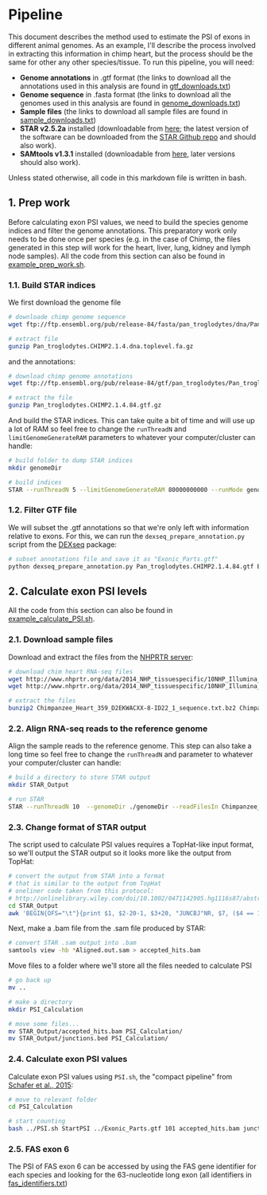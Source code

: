 # Pipeline

This document describes the method used to estimate the PSI of exons in different animal genomes. As an example, I'll describe the process involved in extracting this information in chimp heart, but the process should be the same for other any other species/tissue. To run this pipeline, you will need:

* **Genome annotations** in .gtf format (the links to download all the annotations used in this analysis are found in [gtf_downloads.txt](./gtf_downloads.txt))
* **Genome sequence** in .fasta format (the links to download all the genomes used in this analysis are found in [genome_downloads.txt](./genome_downloads.txt))
* **Sample files** (the links to download all sample files are found in [sample_downloads.txt](./sample_downloads.txt))
* **STAR v2.5.2a** installed (downloadable from [here](https://github.com/alexdobin/STAR/archive/2.5.2a.tar.gz); the latest version of the software can be downloaded from the [STAR Github repo](https://github.com/alexdobin/STAR/releases) and should also work).
* **SAMtools v1.3.1** installed (downloadable from [here](https://sourceforge.net/projects/samtools/files/samtools/1.3.1/), later versions should also work).

Unless stated otherwise, all code in this markdown file is written in bash.


## 1. Prep work

Before calculating exon PSI values, we need to build the species genome indices and filter the genome annotations. This preparatory work only needs to be done once per species (e.g. in the case of Chimp, the files generated in this step will work for the heart, liver, lung, kidney and lymph node samples). All the code from this section can also be found in [example\_prep\_work.sh]().

### 1.1. Build STAR indices

We first download the genome file

```bash
# downloade chimp genome sequence
wget ftp://ftp.ensembl.org/pub/release-84/fasta/pan_troglodytes/dna/Pan_troglodytes.CHIMP2.1.4.dna.toplevel.fa.gz

# extract file
gunzip Pan_troglodytes.CHIMP2.1.4.dna.toplevel.fa.gz
```

and the annotations:

```bash
# download chimp genome annotations
wget ftp://ftp.ensembl.org/pub/release-84/gtf/pan_troglodytes/Pan_troglodytes.CHIMP2.1.4.84.gtf.gz

# extract the file
gunzip Pan_troglodytes.CHIMP2.1.4.84.gtf.gz
```
And build the STAR indices. This can take quite a bit of time and will use up a lot of RAM so feel free to change the `runThreadN` and `limitGenomeGenerateRAM` parameters to whatever your computer/cluster can handle:

```bash
# build folder to dump STAR indices
mkdir genomeDir

# build indices
STAR --runThreadN 5 --limitGenomeGenerateRAM 80000000000 --runMode genomeGenerate --genomeDir ./genomeDir --genomeFastaFiles Pan_troglodytes.CHIMP2.1.4.dna.toplevel.fa --sjdbGTFfile Pan_troglodytes.CHIMP2.1.4.84.gtf
```


### 1.2. Filter GTF file

We will subset the .gtf annotations so that we're only left with information relative to exons. For this, we can run the `dexseq_prepare_annotation.py` script from the [DEXseq](http://bioconductor.org/packages/release/bioc/html/DEXSeq.html) package:

```bash
# subset annotations file and save it as "Exonic_Parts.gtf"
python dexseq_prepare_annotation.py Pan_troglodytes.CHIMP2.1.4.84.gtf Exonic_Parts.gtf
```



## 2. Calculate exon PSI levels

All the code from this section can also be found in [example\_calculate\_PSI.sh]().


### 2.1. Download sample files

Download and extract the files from the [NHPRTR server](http://www.nhprtr.org/data/2014_NHP_tissuespecific/10NHP_Illumina_Baylor/):

```bash
# download chim heart RNA-seq files
wget http://www.nhprtr.org/data/2014_NHP_tissuespecific/10NHP_Illumina_Baylor/Chimpanzee/Chimpanzee_Heart_359_D2EKWACXX-8-ID22_1_sequence.txt.bz2
wget http://www.nhprtr.org/data/2014_NHP_tissuespecific/10NHP_Illumina_Baylor/Chimpanzee/Chimpanzee_Heart_359_D2EKWACXX-8-ID22_2_sequence.txt.bz2

# extract the files
bunzip2 Chimpanzee_Heart_359_D2EKWACXX-8-ID22_1_sequence.txt.bz2 Chimpanzee_Heart_359_D2EKWACXX-8-ID22_2_sequence.txt.bz2
```

### 2.2. Align RNA-seq reads to the reference genome

Align the sample reads to the reference genome. This step can also take a long time so feel free to change the `runThreadN` and parameter to whatever your computer/cluster can handle:

```bash
# build a directory to store STAR output
mkdir STAR_Output

# run STAR
STAR --runThreadN 10  --genomeDir ./genomeDir --readFilesIn Chimpanzee_Heart_359_D2EKWACXX-8-ID22_1_sequence.txt Chimpanzee_Heart_359_D2EKWACXX-8-ID22_2_sequence.txt --outFileNamePrefix STAR_Output/Pan_troglodytes.CHIMP2.1.4.84_Heart_
```

### 2.3. Change format of STAR output

The script used to calculate PSI values requires a TopHat-like input format, so we'll output the STAR output so it looks more like the output from TopHat:

```bash
# convert the output from STAR into a format
# that is similar to the output from TopHat
# oneliner code taken from this protocol:
# http://onlinelibrary.wiley.com/doi/10.1002/0471142905.hg1116s87/abstract
cd STAR_Output
awk 'BEGIN{OFS="\t"}{print $1, $2-20-1, $3+20, "JUNCBJ"NR, $7, ($4 == 1)? "+":"-",$2-20-1, $3+20, "255,0,0", 2, "20,20", "0,300" }' *SJ.out.tab > junctions.bed
```
Next, make a .bam file from the .sam file produced by STAR:

```bash
# convert STAR .sam output into .bam
samtools view -hb *Aligned.out.sam > accepted_hits.bam
```
Move files to a folder where we'll store all the files needed to calculate PSI

```bash
# go back up
mv ..

# make a directory
mkdir PSI_Calculation

# move some files...
mv STAR_Output/accepted_hits.bam PSI_Calculation/
mv STAR_Output/junctions.bed PSI_Calculation/

```


### 2.4. Calculate exon PSI values

Calculate exon PSI values using `PSI.sh`, the "compact pipeline" from [Schafer et al., 2015](https://www.ncbi.nlm.nih.gov/pubmed/26439713):

```bash
# move to relevant folder
cd PSI_Calculation

# start counting
bash ../PSI.sh StartPSI ../Exonic_Parts.gtf 101 accepted_hits.bam junctions.bed Chimp_Heart
```


### 2.5. FAS exon 6

The PSI of FAS exon 6 can be accessed by using the FAS gene identifier for each species and looking for the 63-nucleotide long exon (all identifiers in [fas_identifiers.txt](./fas_identifiers.txt))

